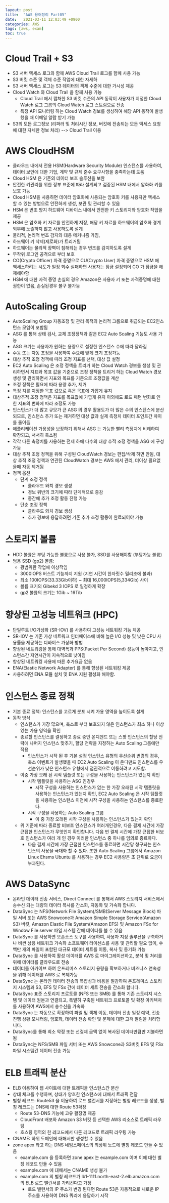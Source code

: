 ```yaml
---
layout: post
title:  "AWS 용어정리 Part05"
date:   2021-03-11 12:03:49 +0900
categories: AWS
tags: [aws, exam]
toc: true
---
```


# Cloud Trail + S3

- S3 서버 액세스 로그와 함께 AWS Cloud Trail 로그를 함께 사용 가능
- S3 버킷 수준 및 객체 수준 작업에 대한 자세하
- S3 서버 액세스 로그는 S3 데이터의 객체 수준에 대한 가시성 제공
- Cloud Watch 와 Cloud Trail 을 함께 사용 가능
  - Cloud Trail 에서 캡처한 S3 버킷 수준의 API 동작이 사용자가 지정한 Cloud Watch 로그 그룹의 Cloud Watch 로그 스트림으로 전송
  - 특정 API 모니터링 하는 Cloud Watch 경보를 생성하여 해당 API 동작이 발생 했을 때 이메일 알람 받기 가능 
- S3의 모든 로그정보 (리퍼러 및 처리시간 정보, 버킷에 전송되는 모든 액세스 요청에 대한 자세한 정보 처리) --> Cloud Trail 이용 

# AWS CloudHSM

- 클라우드 내에서 전용 HSM(Hardware Security Module) 인스턴스를 사용하여, 데이터 보안에 대한 기업, 계약 및 규제 준수 요구사항을 충족하는데 도움
- Cloud HSM 은 기존의 데이터 보호 솔루션을 보완
- 안전한 키관리를 위한 정부 표준에 따라 설계되고 검증된 HSM 내에서 암화화 키를 보호 가능
- Cloud HSM을 사용하면 데이터 암호화에 사용되는 암호화 키를 사용자만 액세스 할 수 있는 방법으로 안전하게 생성, 보관 및 관리할 수 있음 
- HSM 은 변조 방지 하드웨어 디바이스 내에서 안전한 키 스토리지와 암호화 작업을 제공
- HSM 은 암호화 키 자료를 안전하게 저장, 해당 키 자료를 하드웨어의 암호화 경계 외부에 노출하지 않고 사용하도록 설계
- 물리적, 논리적 변조 감지와 대응 메커니즘 가짐,
- 하드웨어 키 삭제(제로화)가 트리거됨
- 하드웨어는 물리적 장벽이 침해되는 경우 변조를 감지하도록 설계
- 무작위 로그인 공격으로 부터 보호
- CO(Crypto Officer) 자격 증명으로 CU(Crypto User) 자격 증명으로 HSM 에 액세스하려는 시도가 일정 회수 실패하면 사용자는 잠금 설정되어 CO 가 잠금을 해제해야함
- HSM 에 대한 자격 증명 손실의 경우 Amazon은 사용자 키 또는 자격증명에 대한 권한이 없음, 손실된경우 볼구 불가능 

# AutoScaling Group

- AutoScaling Group 자동조정 및 관리 목적의 논리적 그룹으로 취급되는 EC2인스턴스 모임이 포함됨
- ASG 를 통해 상태 검사, 교체 조정정책과 같은 EC2 Auto Scaling 기능도 사용 가능
- ASG 크기는 사용자가 원하는 용량으로 설정한 인스턴스 수에 따라 달라짐
- 수동 또는 자동 조정을 사용하여 수요에 맞게 크기 조정가능
- 대상 추적 조정 정책에 따라 조정 지표를 선택, 대상 값 설정
- EC2 Auto Scaling 은 조정 정책을 트리거 하는 Cloud Watch 경보를 생성 및 관리하면서 지표와 목표 값을 기준으로 조정 정책을 트리거 하는 Cloud Watch 경보 생성 및 관리하면서 지표와 목표를 기준으로 조정값을 계산
- 조정 정책은 필요에 따라 용량 추가, 제거
- 특정 치를 지정한 목표 값으로 혹은 목표에 가깝게 유지
- 대상추적 조정 정책은 지표를 목표값에 가깝게 유지 이외에도 로드 패턴 변화로 인한 지표의 변화에 따라 조정도 가능
- 인스턴스가 더 많고 규모가 큰 ASG 의 경우 활용도가 더 많은 수의 인스턴스에 분산되므로, 인스턴스 추가 또는 제거하면 대상 값과 실제 측정치 데이터 포인트간 차이를 줄어듬
- 애플리케이션 가용성을 보장하기 위해서 ASG 는 가능한 빨리 측정치에 비례하여 확장되고, 서서히 축소됨
- 각각 다른 측정치를 사용하는 전제 하에 다수의 대상 추적 조정 정책을 ASG 에 구성가능 
- 대상 추적 조정 정책을 위해 구성된 CloudWatch 경보는 편집/삭제 하면 안됨, 대상 추적 조정 정책과 연관된 CloudWatch 경보는 AWS 에서 관리, 더이상 필요없을때 자동 제거됨 
- 정책 옵션
  - 단계 조정 정책
    - 클라우드 와치 경보 생성
    - 경보 위반의 크기에 따라 단계적으로 증감
    - 중간에 추가 조정 활동 진행 가능 
  - 단순 조정 정책
    - 클라우드 와치 경보 생성 
    - 추가 경보에 응답하려면 기존 추가 조정 활동이 완료되어야 가능 

# 스토리지 볼륨 

- HDD 볼륨은 부팅 가능한 볼륨으로 사용 불가, SSD를 사용해야함 (부탕가능 볼륨)
- 범용 SSD (gp2) 볼륨: 
  - 광범위환 작업에 이상적임
  - 3000IOPS 버스트 기능까지 지원 (지연 시간이 한자릿수 밀리초에 불과)
  - 최소 100IOPS(33.33Gib이하) ~ 최대 16,000IOPS(5,334Gib) 사이
  - 볼륨 크기의 Gibekd 3 IOPS 로 일정하게 확장
  - gp2 볼륨의 크기는 1Gib ~ 16Tib 

# 향상된 고성능 네트워크 (HPC)

- 단일루트 I/O가상화 (SR-IOV) 를 사용하여 고성능 네트워킹 기능 제공
- SR-IOV 는 기존 가상 네트워크 인터페이스에 비해 높은 I/O 성능 및 낮은 CPU 사용률을 제공하는 디바이스 가상화 방법
- 향상된 네트워킹을 통해 대역폭과 PPS(Packet Per Second) 성능이 높아지고, 인스턴스간 지연시간이 지속적으로 낮아짐
- 향상된 네트워킹 사용에 따른 추가요금 없음
- ENA(Elastic Network Adapter) 를 통해 향상된 네트워킹 제공
- 사용하려면 ENA 모듈 설치 및 ENA 지원 활성화 해야함. 

# 인스턴스 종료 정책 

- 기본 종료 정책: 인스턴스를 고르게 분포 시켜 가용 영역을 높이도록 설계
- 동작 방식
  - 인스턴스가 가장 많으며, 축소로 부터 보호되지 않은 인스턴스가 최소 하나 이상있는 가용 영역을 확인
  - 종료할 인스턴스를 결정하고 종료 중인 온디멘드 또는 스팟 인스턴스의 할당 전략에 나머지 인스턴스 맞추기, 할당 전략을 지정하는 Auto Scaling 그룹에만 적용
    - 인스턴스가 시작 된 후 기본 설정 인스턴스 유형의 우선순위 변경의 경우, 축소 이벤트가 발생했을 때 EC2 Auto Scaling 이 온디맨드 인스턴스를 우선순위가 낮은 인스턴스 유형에서 점진적으로 이동하려고 시도함. 
  - 이중 가장 오래 된 시작 템플릿 또는 구성을 사용하는 인스턴스가 있는지 확인
    - 시작 템플릿을 사용하는 ASG 인경우
      - 시작 구성을 사용하는 인스턴스가 없는 한 가장 오래된 시작 템플릿을 사용하는 인스턴스가 있는지 확인, EC2 Auto Scaling 은 시작 템플릿을 사용하는 인스턴스 이전에 시작 구성을 사용하는 인스턴스를 종료한다. 
    - 시작 구성을 사용하는 Auto Scaling 그룹
      - 이 중 가장 오래된 시작 구성을 사용하는 인스턴스가 있는지 확인 
  - 위 기준에 따라 종료할 비보호 인스턴스가 여러개인경우, 다음 결제 시간에 가장 근접한 인스턴스가 무엇인지 확인합니다. 다음 번 결제 시간에 가장 근접한 비보호 인스턴스가 여러 개 인 경우 이러한 인스턴스 중 하나를 임의로 종료하다.
    - 다음 결제 시간에 가장 근접한 인스턴스를 종료하면 시간당 청구되는 인스턴스의 사용을 극대화 할 수 있다. 또한 Auto Scaling 그룹에서 Amazon Linux Ehsms Ubuntu 를 사용하는 경우 EC2 사용량은 초 단위로 요금이 부과된다. 

# AWS DataSync

- 온라인 데이터 전송 서비스, Direct Connect 를 통해서 AWS 스토리지 서비스에서 송수신 되는 대량의 데이터 복사를 간소화, 자동화 및 가속화 합니다. 
- DataSync 는 NFS(Network File System)/SMB(Server Message Block) 파일 서버 또는 AWS Snowcone과 Amazon Simple Storage Service(Amazon S3) 버킷, Amazon Elastic File System(Amazon EFS) 및 Amazon FSx for Window File server 파일 시스템 간에 데이터를 볼 수 있음 
- DataSync 를 사용하면 오픈소스 도구를 사용하여, 사용자 지정 솔루션을 구축하거나 비싼 상용 네트워크 가속화 소프트웨어 라이센스를 사용 및 관리할 필요 없이, 수백만 개의 파일이 포함된 대규모 데이터 세트를 이동, 복사 및 동기화 가능
- DataSync 를 사용하여 활성 데이터를 AWS 로 마이그레이션하고, 분석 및 처리를 위해 데이터를 클라우드로 전송
- 데이터를 아카이브 하여 온프레미스 스토리지 용량을 확보하거나 비즈니스 연속성을 위해 데이터를 AWS 로 복제가능 
- DataSync 는 온라인 데이터 전송의 복잡성과 비용을 절감하여 온프레미스 스토리지 시스템과 S3, EFS 및 FSx 간에 데이터 세트 전송을 간소화 합니다.
- DataSync 표준 스토리지 프로토콜 (NFS 또는 SMB) 를 통해 기존 스토리지 시스템 및 데이터 원본과 연결되고, 특별히 구축된 네트워크 프로토콜 및 확장 아키텍처를 사용하여 AWS에서 송수신을 가속화
- DataSync 는 자동으로 확장하여 파일 및 객체 이동, 데이터 전송 일정 예약, 전송 진행 상황 모니터링, 암호화, 데이터 전송 확인 및 문제에 대한 고객 알림을 처리합니다.
- DataSync를 통해 최소 약정 또는 선결제 금액 없이 복사된 데이터만큼만 지불하면 됨
- DataSync는 NFS/SMB 파일 서버 또는 AWS Snowcone과 S3버킷 EFS 및 FSx 파일 시스템간 데이터 전송 가능 

# ELB 트래픽 분산

- ELB 이용하여 웹 사이트에 대한 트래픽을 인스턴스간 분산
- 상태 체크를 수행하며, 상태가 양호한 인스턴스에 대해서 트래픽 전달
- 별칭 레코드: Route53 을 이용하여 로드 밸런서를 지정하는 별칭 레코드를 생성, 별칭 레코드는 DNS에 대한 Route 53확장
  - Route 53-DNS 기능에 고유 활장명 제공
  - CloudFront 배포와 Amazon S3 버킷 등 선택한 AWS 리소스로 트래픽 라우팅 
  - 호스팅 영역의 한 레코드에서 다른 레코드로 트래픽 라우팅 가능 
- CNAME: 하위 도메인에 대해서만 생성할 수 있음 
- zone apex 라고 하는 DNS 네임스페이스의 최상위 노드에 별칭 레코드 만들 수 있음
  - example.com 을 등록하면 zone apex 는 example.com 이며 이에 대한 별칭 레코드 만들 수 있음 
  - example.com 에 대해서는 CNAME 생성 불가 
  - example.com 의 별칭 레코드가 lb1-1111.north-east-2.elb.amazon.com 의 ELB 로드 밸런서를 가리킨다고 가정
    - 로드 밸런서의 IP 주소가 변경 된다면 Route 53은 자동적으로 새로운 IP 주소를 사용하여 DNS 쿼리에 응답하기 시작  